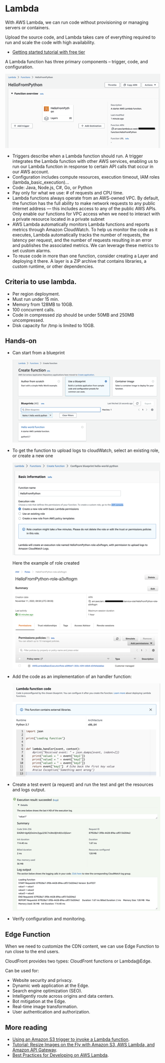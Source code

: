# Lambda

With AWS Lambda, we can run code without provisioning or managing servers or containers.

Upload the source code, and Lambda takes care of everything required to run and scale the code with high availability.

* [Getting started tutorial with free tier](https://aws.amazon.com/getting-started/hands-on/run-serverless-code/)

A  Lambda function has three primary components – trigger, code, and configuration.

![](./images/lambda-fct-0.png)

* Triggers describe when a Lambda function should run. A trigger integrates the Lambda function with other AWS services, enabling us to run our Lambda function in response to certain API calls that occur in our AWS account.
* Configuration includes compute resources, execution timeout, IAM roles (lambda_basic_execution)...
* Code: Java, Node.js, C#, Go, or Python
* Pay only for what we use: # of requests and CPU time.
* Lambda functions always operate from an AWS-owned VPC. By default, the function has the full ability to make network requests to any public internet address — this includes access to any of the public AWS APIs. Only enable our functions for VPC access when we need to interact with a private resource located in a private subnet
* AWS Lambda automatically monitors Lambda functions and reports metrics through Amazon CloudWatch. To help us monitor the code as it executes, Lambda automatically tracks the number of requests, the latency per request, and the number of requests resulting in an error and publishes the associated metrics.  We can leverage these metrics to set custom alarms.
* To reuse code in more than one function, consider creating a Layer and deploying it there. A layer is a ZIP archive that contains libraries, a custom runtime, or other dependencies.

## Criteria to use lambda.

* Per region deployment.
* Must run under 15 min.
* Memory from 128MB to 10GB.
* 100 concurrent calls.
* Code in compressed zip should be under 50MB and 250MB uncompressed.
* Disk capacity for /tmp is limited to 10GB.

## Hands-on

* Can start from a blueprint

    ![](./images/lambda-fct-1.png)

* To get the function to upload logs to cloudWatch, select an existing role, or create a new one
    
    ![](./images/lambda-fct-2.png)

    Here the example of role created

    ![](./images/iam-role-for-lambda.png)

* Add the code as an implementation of an handler function:

    ![](./images/lambda-fct-3.png)

* Create a test event (a request) and run the test and get the resources and logs output.

    ![](./images/lambda-fct-4.png)

* Verify configuration and monitoring.

## Edge Function

When we need to customize the CDN content, we can use Edge Function to run close to the end users. 

CloudFront provides two types: CloudFront functions or Lambda@Edge.

Can be used for:

* Website security and privacy.
* Dynamic web application at the Edge.
* Search engine optimization (SEO).
* Intelligently route across origins and data centers.
* Bot mitigation at the Edge.
* Real-time image transformation.
* User authentication and authorization.

## More reading

* [Using an Amazon S3 trigger to invoke a Lambda function](https://docs.aws.amazon.com/lambda/latest/dg/with-s3-example.html).
* [Tutorial: Resize Images on the Fly with Amazon S3, AWS Lambda, and Amazon API Gateway](https://aws.amazon.com/blogs/compute/resize-images-on-the-fly-with-amazon-s3-aws-lambda-and-amazon-api-gateway/).
* [Best Practices for Developing on AWS Lambda](https://aws.amazon.com/blogs/architecture/best-practices-for-developing-on-aws-lambda/).